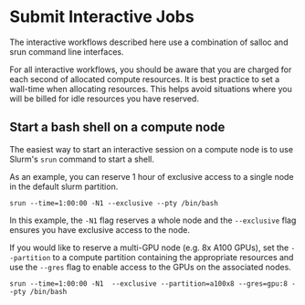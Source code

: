 # Submit Interactive Jobs
The interactive workflows described here use a combination of salloc and srun command line interfaces. 

For all interactive workflows, you should be aware that you are charged for each second of allocated compute resources. It is best practice to set a wall-time when allocating resources. This helps avoid situations where you will be billed for idle resources you have reserved.

## Start a bash shell on a compute node
The easiest way to start an interactive session on a compute node is to use Slurm's `srun` command to start a shell. 

As an example, you can reserve 1 hour of exclusive access to a single node in the default slurm partition.
```
srun --time=1:00:00 -N1 --exclusive --pty /bin/bash
```
In this example, the `-N1` flag reserves a whole node and the `--exclusive` flag ensures you have exclusive access to the node.

If you would like to reserve a multi-GPU node (e.g. 8x A100 GPUs), set the `--partition` to a compute partition containing the appropriate resources and use the `--gres` flag to enable access to the GPUs on the associated nodes.
```
srun --time=1:00:00 -N1  --exclusive --partition=a100x8 --gres=gpu:8 --pty /bin/bash
```
